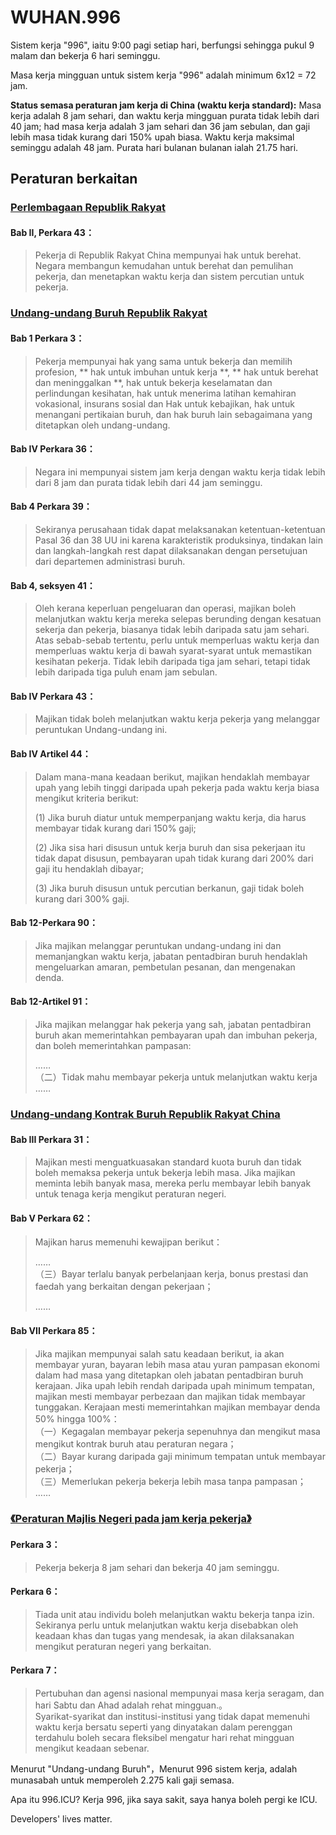 WUHAN.996
===
Sistem kerja "996", iaitu 9:00 pagi setiap hari, berfungsi sehingga pukul 9 malam dan bekerja 6 hari seminggu.

 Masa kerja mingguan untuk sistem kerja "996" adalah minimum 6x12 = 72 jam.

 **Status semasa peraturan jam kerja di China (waktu kerja standard):**
Masa kerja adalah 8 jam sehari, dan waktu kerja mingguan purata tidak lebih dari 40 jam; had masa kerja adalah 3 jam sehari dan 36 jam sebulan, dan gaji lebih masa tidak kurang dari 150% upah biasa. Waktu kerja maksimal seminggu adalah 48 jam. Purata hari bulanan bulanan ialah 21.75 hari. 

 ## Peraturan berkaitan

 ### [Perlembagaan Republik Rakyat](http://www.npc.gov.cn/npc/xinwen/2018-03/22/content_2052489.htm)

 #### Bab II, Perkara 43：

 > Pekerja di Republik Rakyat China mempunyai hak untuk berehat.
> Negara membangun kemudahan untuk berehat dan pemulihan pekerja, dan menetapkan waktu kerja dan sistem percutian untuk pekerja. 
 ### [Undang-undang Buruh Republik Rakyat](http://www.npc.gov.cn/npc/xinwen/2019-01/07/content_2070261.htm)

 #### Bab 1 Perkara 3：
> Pekerja mempunyai hak yang sama untuk bekerja dan memilih profesion, ** hak untuk imbuhan untuk kerja **, ** hak untuk berehat dan meninggalkan **, hak untuk bekerja keselamatan dan perlindungan kesihatan, hak untuk menerima latihan kemahiran vokasional, insurans sosial dan Hak untuk kebajikan, hak untuk menangani pertikaian buruh, dan hak buruh lain sebagaimana yang ditetapkan oleh undang-undang.

 #### Bab IV Perkara 36：  
 >
> Negara ini mempunyai sistem jam kerja dengan waktu kerja tidak lebih dari 8 jam dan purata tidak lebih dari 44 jam seminggu.

 #### Bab 4 Perkara 39：  
 >
> Sekiranya perusahaan tidak dapat melaksanakan ketentuan-ketentuan Pasal 36 dan 38 UU ini karena karakteristik produksinya, tindakan lain dan langkah-langkah rest dapat dilaksanakan dengan persetujuan dari departemen administrasi buruh.

 #### Bab 4, seksyen 41：    
> Oleh kerana keperluan pengeluaran dan operasi, majikan boleh melanjutkan waktu kerja mereka selepas berunding dengan kesatuan sekerja dan pekerja, biasanya tidak lebih daripada satu jam sehari. Atas sebab-sebab tertentu, perlu untuk memperluas waktu kerja dan memperluas waktu kerja di bawah syarat-syarat untuk memastikan kesihatan pekerja. Tidak lebih daripada tiga jam sehari, tetapi tidak lebih daripada tiga puluh enam jam sebulan.

 #### Bab IV Perkara 43：  
> Majikan tidak boleh melanjutkan waktu kerja pekerja yang melanggar peruntukan Undang-undang ini.

 #### Bab IV Artikel 44：  
> Dalam mana-mana keadaan berikut, majikan hendaklah membayar upah yang lebih tinggi daripada upah pekerja pada waktu kerja biasa mengikut kriteria berikut:
>
> (1) Jika buruh diatur untuk memperpanjang waktu kerja, dia harus membayar tidak kurang dari 150% gaji;
>
> (2) Jika sisa hari disusun untuk kerja buruh dan sisa pekerjaan itu tidak dapat disusun, pembayaran upah tidak kurang dari 200% dari gaji itu hendaklah dibayar;
>
> (3) Jika buruh disusun untuk percutian berkanun, gaji tidak boleh kurang dari 300% gaji.

 #### Bab 12-Perkara 90：  
> Jika majikan melanggar peruntukan undang-undang ini dan memanjangkan waktu kerja, jabatan pentadbiran buruh hendaklah mengeluarkan amaran, pembetulan pesanan, dan mengenakan denda.
 #### Bab 12-Artikel 91：  
> Jika majikan melanggar hak pekerja yang sah, jabatan pentadbiran buruh akan memerintahkan pembayaran upah dan imbuhan pekerja, dan boleh memerintahkan pampasan:
>
>  ……  
>  （二）Tidak mahu membayar pekerja untuk melanjutkan waktu kerja 
>  ……  
>
 ### [Undang-undang Kontrak Buruh Republik Rakyat China](http://www.npc.gov.cn/wxzl/gongbao/2013-04/15/content_1811058.htm)
 #### Bab III Perkara 31：
> Majikan mesti menguatkuasakan standard kuota buruh dan tidak boleh memaksa pekerja untuk bekerja lebih masa. Jika majikan meminta lebih banyak masa, mereka perlu membayar lebih banyak untuk tenaga kerja mengikut peraturan negeri.

 #### Bab V Perkara 62：
> Majikan harus memenuhi kewajipan berikut：
>
> ……  
> （三）Bayar terlalu banyak perbelanjaan kerja, bonus prestasi dan faedah yang berkaitan dengan pekerjaan；  
>
> ……  

 #### Bab VII Perkara 85：
> Jika majikan mempunyai salah satu keadaan berikut, ia akan membayar yuran, bayaran lebih masa atau yuran pampasan ekonomi dalam had masa yang ditetapkan oleh jabatan pentadbiran buruh kerajaan. Jika upah lebih rendah daripada upah minimum tempatan, majikan mesti membayar perbezaan dan majikan tidak membayar tunggakan. Kerajaan mesti memerintahkan majikan membayar denda 50% hingga 100%：  
>  （一）Kegagalan membayar pekerja sepenuhnya dan mengikut masa mengikut kontrak buruh atau peraturan negara；  
>  （二）Bayar kurang daripada gaji minimum tempatan untuk membayar pekerja；  
>  （三）Memerlukan pekerja bekerja lebih masa tanpa pampasan；  
……  
 ### [《Peraturan Majlis Negeri pada jam kerja pekerja》](http://www.mohrss.gov.cn/SYrlzyhshbzb/zcfg/flfg/xzfg/201604/t20160412_237909.html)
 #### Perkara 3：
> Pekerja bekerja 8 jam sehari dan bekerja 40 jam seminggu.
 #### Perkara 6：
> Tiada unit atau individu boleh melanjutkan waktu bekerja tanpa izin. Sekiranya perlu untuk melanjutkan waktu kerja disebabkan oleh keadaan khas dan tugas yang mendesak, ia akan dilaksanakan mengikut peraturan negeri yang berkaitan.
 #### Perkara 7：
> Pertubuhan dan agensi nasional mempunyai masa kerja seragam, dan hari Sabtu dan Ahad adalah rehat mingguan.。  
> Syarikat-syarikat dan institusi-institusi yang tidak dapat memenuhi waktu kerja bersatu seperti yang dinyatakan dalam perenggan terdahulu boleh secara fleksibel mengatur hari rehat mingguan mengikut keadaan sebenar.

 Menurut "Undang-undang Buruh"，Menurut 996 sistem kerja, adalah munasabah untuk memperoleh 2.275 kali gaji semasa.
 
 Apa itu 996.ICU? Kerja 996, jika saya sakit, saya hanya boleh pergi ke ICU.
 
 Developers' lives matter.
